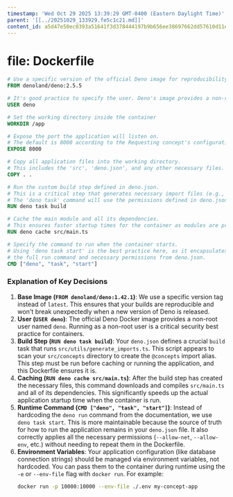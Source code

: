 ```yaml
---
timestamp: 'Wed Oct 29 2025 13:39:29 GMT-0400 (Eastern Daylight Time)'
parent: '[[../20251029_133929.fe5c1c21.md]]'
content_id: a5d47e50ec0393a51641f3d378444197b9b656ee38697662dd57610d11e89393
---
```


# file: Dockerfile

```dockerfile
# Use a specific version of the official Deno image for reproducibility
FROM denoland/deno:2.5.5

# It's good practice to specify the user. Deno's image provides a non-root 'deno' user.
USER deno

# Set the working directory inside the container
WORKDIR /app

# Expose the port the application will listen on.
# The default is 8000 according to the Requesting concept's configuration.
EXPOSE 8000

# Copy all application files into the working directory.
# This includes the 'src', 'deno.json', and any other necessary files.
COPY . .

# Run the custom build step defined in deno.json.
# This is a critical step that generates necessary import files (e.g., @concepts).
# The 'deno task' command will use the permissions defined in deno.json.
RUN deno task build

# Cache the main module and all its dependencies.
# This ensures faster startup times for the container as modules are pre-compiled.
RUN deno cache src/main.ts

# Specify the command to run when the container starts.
# Using 'deno task start' is the best practice here, as it encapsulates
# the full run command and necessary permissions from deno.json.
CMD ["deno", "task", "start"]
```

### Explanation of Key Decisions

1. **Base Image (`FROM denoland/deno:1.42.1`)**: We use a specific version tag instead of `latest`. This ensures that your builds are reproducible and won't break unexpectedly when a new version of Deno is released.
2. **User (`USER deno`)**: The official Deno Docker image provides a non-root user named `deno`. Running as a non-root user is a critical security best practice for containers.
3. **Build Step (`RUN deno task build`)**: Your `deno.json` defines a crucial `build` task that runs `src/utils/generate_imports.ts`. This script appears to scan your `src/concepts` directory to create the `@concepts` import alias. This step must be run before caching or running the application, and this Dockerfile ensures it is.
4. **Caching (`RUN deno cache src/main.ts`)**: After the build step has created the necessary files, this command downloads and compiles `src/main.ts` and all of its dependencies. This significantly speeds up the actual application startup time when the container is run.
5. **Runtime Command (`CMD ["deno", "task", "start"]`)**: Instead of hardcoding the `deno run` command from the documentation, we use `deno task start`. This is more maintainable because the source of truth for how to run the application remains in your `deno.json` file. It also correctly applies all the necessary permissions (`--allow-net`, `--allow-env`, etc.) without needing to repeat them in the Dockerfile.
6. **Environment Variables**: Your application configuration (like database connection strings) should be managed via environment variables, not hardcoded. You can pass them to the container during runtime using the `-e` or `--env-file` flag with `docker run`. For example:
   ```bash
   docker run -p 10000:10000 --env-file ./.env my-concept-app
   ```
